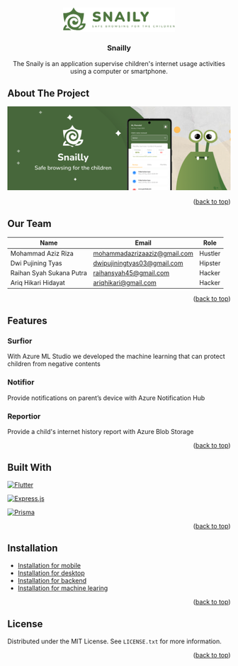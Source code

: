 <!-- Improved compatibility of back to top link: See: https://github.com/othneildrew/Best-README-Template/pull/73 -->

<a  name="readme-top"></a>

<!--

*** Thanks for checking out the Best-README-Template. If you have a suggestion

*** that would make this better, please fork the repo and create a pull request

*** or simply open an issue with the tag "enhancement".

*** Don't forget to give the project a star!

*** Thanks again! Now go create something AMAZING! :D

-->

<!-- PROJECT SHIELDS -->

<!--

*** I'm using markdown "reference style" links for readability.

*** Reference links are enclosed in brackets [ ] instead of parentheses ( ).

*** See the bottom of this document for the declaration of the reference variables

*** for contributors-url, forks-url, etc. This is an optional, concise syntax you may use.

*** https://www.markdownguide.org/basic-syntax/#reference-style-links

-->

<!-- PROJECT LOGO -->

<br />

<div  align="center">

<a  href="https://github.com/barudak-well/setiket">

<img  src="/images/logo.png"  alt="Logo"  width="50%">

</a>

<h3  align="center">Snailly</h3>

<p  align="center">

The Snaily is an application supervise children's internet usage activities using a computer or smartphone.

</p>

</div>

<!-- About The Project -->

## About The Project

[![Snailly Screen Shot][snailly-screenshot]](<[https://github.com/barudak-well/setiket](https://github.com/snailly-hackfest)>)

<p  align="right">(<a  href="#readme-top">back to top</a>)</p>

<!-- Our Team -->

## Our Team

| Name                     | Email                        | Role    |
| ------------------------ | ---------------------------- | ------- |
| Mohammad Aziz Riza       | mohammadazrizaaziz@gmail.com | Hustler |
| Dwi Pujining Tyas        | dwipujiningtyas03@gmail.com  | Hipster |
| Raihan Syah Sukana Putra | raihansyah45@gmail.com       | Hacker  |
| Ariq Hikari Hidayat      | ariqhikari@gmail.com         | Hacker  |

<p  align="right">(<a  href="#readme-top">back to top</a>)</p>

<!-- FEATURES -->

## Features

### Surfior
With Azure ML Studio we developed the machine learning that can protect children from negative contents

### Notifior
Provide notifications on parent’s device with Azure Notification Hub

### Reportior
Provide a child's internet history report with Azure Blob Storage

<p  align="right">(<a  href="#readme-top">back to top</a>)</p>

## Built With

[![Flutter][Flutter.dev]][Flutter-url] <br>

[![Express.js][Express-badge]][Express-url] <br>

[![Prisma][Prisma-badge]][Prisma-url] <br>

<p  align="right">(<a  href="#readme-top">back to top</a>)</p>

<!-- GETTING STARTED -->

## Installation

- <a  href="https://github.com/snailly-hackfest/snailly-mobile">Installation for mobile</a>
- <a  href="https://github.com/snailly-hackfest/snailly-desktop">Installation for desktop</a>
- <a  href="https://github.com/snailly-hackfest/snailly-backend">Installation for backend</a>
- <a  href="https://github.com/snailly-hackfest/snailly-machine-learning">Installation for machine learing</a>

<p  align="right">(<a  href="#readme-top">back to top</a>)</p>

<!-- LICENSE -->

## License

Distributed under the MIT License. See `LICENSE.txt` for more information.

<p  align="right">(<a  href="#readme-top">back to top</a>)</p>

<!-- MARKDOWN LINKS & IMAGES -->

<!-- https://www.markdownguide.org/basic-syntax/#reference-style-links -->

[license-shield]: https://img.shields.io/github/license/othneildrew/Best-README-Template.svg?style=for-the-badge
[license-url]: https://github.com/barudak-well/setiket/blob/main/LICENSE.txt
[snailly-screenshot]: /images/banner.png
[Flutter.dev]: https://img.shields.io/badge/Flutter-20232A?style=for-the-badge&logo=flutter&logoColor=61DAFB
[Flutter-url]: https://flutter.dev/
[Express-badge]: https://img.shields.io/badge/Express.js-20232A?style=for-the-badge&logo=express&logoColor=5CA74B
[Express-url]: https://expressjs.com/
[Prisma-badge]: https://img.shields.io/badge/Prisma-20232A?style=for-the-badge&logo=prisma&logoColor=ffffff
[Prisma-url]: https://www.prisma.io/
